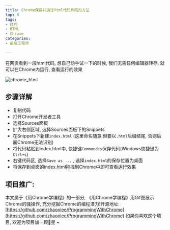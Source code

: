 ```yaml
---
title: Chrome保存并运行Html代码片段的方法
top: 8
tags:
- 技巧
- HTML
- Chrome
categories:
- 前端工程师

---
```



在网页看到一段html代码, 想自己动手试一下的时候, 我们无需任何编辑器转存, 就可以在Chrome内运行, 查看运行的效果

![chrome_html](https://user-images.githubusercontent.com/15868458/64084748-d4aa5d00-cd60-11e9-8e9e-3073b4e16235.gif)




## 步骤详解

- 复制代码
- 打开Chrome开发者工具
- 选择Sources面板
- 扩大右侧区域, 选择Sources面板下的Snippets
- 在Snippets下新建`index.html` (这里命名随意,但要以`.html`后缀结尾, 否则后面Chrome无法识别)
- 将代码粘贴到index.html中, 快捷键`Commond+s`保存代码(Windows快捷键为`Ctrl+s`)
- 右键代码区, 选择`Save as ...` , 选择`index.html`的保存位置为桌面
- 将保存到桌面的index.html拖拽到Chrome中即可查看运行效果




## 项目推广:
本文属于《用Chrome学编程》的一部分, 《用Chrome学编程》用Gif图展示Chrome的骚操作, 充分挖掘Chrome的编程潜力!开源地址: [https://github.com/zhaoolee/ProgrammingWithChrome](https://github.com/zhaoolee/ProgrammingWithChrome)  如果你喜欢这个项目, 欢迎为项目加一颗🌟星 ~